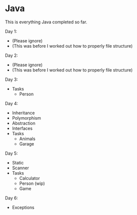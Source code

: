 # Java

This is everything Java completed so far.

Day 1:
* (Please ignore)
* (This was before I worked out how to properly file structure)

Day 2:
* (Please ignore)
* (This was before I worked out how to properly file structure)

Day 3:
* Tasks
  * Person

Day 4:
* Inheritance
* Polymorphism
* Abstraction
* Interfaces
* Tasks
    * Animals
    * Garage

Day 5:
* Static
* Scanner
* Tasks
  * Calculator
  * Person (wip)
  * Game

Day 6:
* Exceptions
